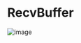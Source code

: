 # RecvBuffer

![image](https://user-images.githubusercontent.com/68372094/157193180-17bef79c-cfc8-4b8b-b40a-d9bc2185790c.png)
